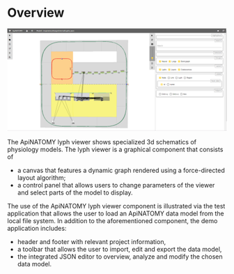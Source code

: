 # Overview
 
<img class="screen-shot no-border" src="asset/main.png" width="600px"> 
 
The ApiNATOMY lyph viewer shows specialized 3d schematics of physiology models.
The lyph viewer is a graphical component that consists of

* a canvas that features a dynamic graph rendered using a force-directed layout algorithm;
* a control panel that allows users to change parameters of the viewer and select parts of the model to display.
 
The use of the ApiNATOMY lyph viewer component is illustrated via the test application that allows the user to load an ApiNATOMY data model from the local file system. In addition to the aforementioned component, the demo application includes:
 
* header and footer with relevant project information, 
* a toolbar that allows the user to import, edit and export the data model,
* the integrated JSON editor to overview, analyze and modify the chosen data model.  
 